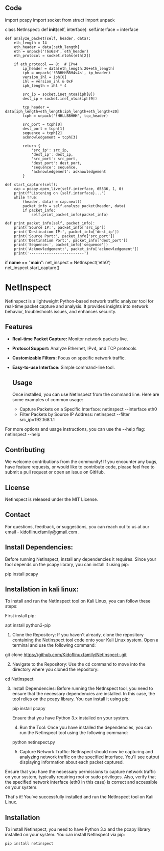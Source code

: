 ## Code

  import pcapy
import socket
from struct import unpack

class NetInspect:
    def __init__(self, interface):
        self.interface = interface

    def analyze_packet(self, header, data):
        eth_length = 14
        eth_header = data[:eth_length]
        eth = unpack('!6s6sH', eth_header)
        eth_protocol = socket.ntohs(eth[2])

        if eth_protocol == 8:  # IPv4
            ip_header = data[eth_length:20+eth_length]
            iph = unpack('!BBHHHBBH4s4s', ip_header)
            version_ihl = iph[0]
            ihl = version_ihl & 0xF
            iph_length = ihl * 4

            src_ip = socket.inet_ntoa(iph[8])
            dest_ip = socket.inet_ntoa(iph[9])

            tcp_header = data[iph_length+eth_length:iph_length+eth_length+20]
            tcph = unpack('!HHLLBBHHH', tcp_header)

            src_port = tcph[0]
            dest_port = tcph[1]
            sequence = tcph[2]
            acknowledgement = tcph[3]

            return {
                'src_ip': src_ip,
                'dest_ip': dest_ip,
                'src_port': src_port,
                'dest_port': dest_port,
                'sequence': sequence,
                'acknowledgement': acknowledgement
            }

    def start_capture(self):
        cap = pcapy.open_live(self.interface, 65536, 1, 0)
        print(f"Listening on {self.interface}...")
        while True:
            (header, data) = cap.next()
            packet_info = self.analyze_packet(header, data)
            if packet_info:
                self.print_packet_info(packet_info)

    def print_packet_info(self, packet_info):
        print('Source IP:', packet_info['src_ip'])
        print('Destination IP:', packet_info['dest_ip'])
        print('Source Port:', packet_info['src_port'])
        print('Destination Port:', packet_info['dest_port'])
        print('Sequence:', packet_info['sequence'])
        print('Acknowledgement:', packet_info['acknowledgement'])
        print('-------------------------')

if __name__ == "__main__":
    net_inspect = NetInspect('eth0')
    net_inspect.start_capture()  

    
# NetInspect
NetInspect is a lightweight Python-based network traffic analyzer tool for real-time packet capture and analysis. It provides insights into network behavior, troubleshoots issues, and enhances security.

## Features

- **Real-time Packet Capture:** Monitor network packets live.
- **Protocol Support:** Analyze Ethernet, IPv4, and TCP protocols.
- **Customizable Filters:** Focus on specific network traffic.
- **Easy-to-use Interface:** Simple command-line tool.

  ## Usage
  Once installed, you can use NetInspect from the command line. Here are some examples of common usage:
  * Capture Packets on a Specific Interface:
  netinspect --interface eth0
  * Filter Packets by Source IP Address:
  netinspect --filter src_ip=192.168.1.1

For more options and usage instructions, you can use the --help flag:
netinspect --help

## Contributing
We welcome contributions from the community! If you encounter any bugs, have feature requests, or would like to contribute code, please feel free to submit a pull request or open an issue on GitHub.

## License
NetInspect is released under the MIT License.

  ## Contact
  For questions, feedback, or suggestions, you can reach out to us at our email - kidoflinuxfamily@gmail.com .

  ## Install Dependencies:
  Before running NetInspect, install any dependencies it requires. Since your tool depends on the pcapy library, you can install it using pip:
  
  pip install pcapy

  ## Installation in kali linux:

  To install and run the NetInspect tool on Kali Linux, you can follow these steps:

  First install pip:

  apt install python3-pip

  1. Clone the Repository: If you haven't already, clone the repository containing the NetInspect tool code onto your Kali Linux system. Open a terminal and use the following command:

git clone https://github.com/Kidoflinuxfamily/NetInspect-.git

2. Navigate to the Repository: Use the cd command to move into the directory where you cloned the repository:

cd NetInspect

3. Install Dependencies: Before running the NetInspect tool, you need to ensure that the necessary dependencies are installed. In this case, the tool relies on the pcapy library. You can install it using pip:

   pip install pcapy

   Ensure that you have Python 3.x installed on your system.

   4. Run the Tool: Once you have installed the dependencies, you can run the NetInspect tool using the following command:

   python netinspect.py

   5. Capture Network Traffic:
   NetInspect should now be capturing and analyzing network traffic on the specified interface. You'll see output displaying information about each packet captured.

Ensure that you have the necessary permissions to capture network traffic on your system, typically requiring root or sudo privileges. Also, verify that the specified network interface (eth0 in this case) is correct and accessible on your system.

That's it! You've successfully installed and run the NetInspect tool on Kali Linux. 

## Installation

To install NetInspect, you need to have Python 3.x and the pcapy library installed on your system. You can install NetInspect via pip:

```bash
pip install netinspect

